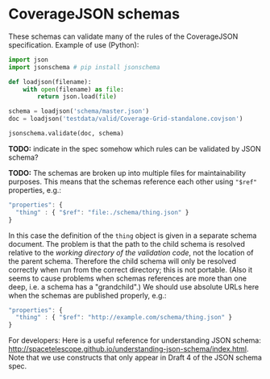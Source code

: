 # CoverageJSON schemas

These schemas can validate many of the rules of the CoverageJSON specification. Example of use (Python):
```py
import json
import jsonschema # pip install jsonschema

def loadjson(filename):
    with open(filename) as file:
        return json.load(file)

schema = loadjson('schema/master.json')
doc = loadjson('testdata/valid/Coverage-Grid-standalone.covjson')

jsonschema.validate(doc, schema)
```

**TODO:** indicate in the spec somehow which rules can be validated by JSON schema?

**TODO:** The schemas are broken up into multiple files for maintainability purposes. This means that the schemas reference each other using `"$ref"` properties, e.g.:
```js
"properties": {
  "thing" : { "$ref": "file:./schema/thing.json" }
}
```
In this case the definition of the `thing` object is given in a separate schema document. The problem is that the path to the child schema is resolved relative to the *working directory of the validation code*, not the location of the parent schema. Therefore the child schema will only be resolved correctly when run from the correct directory; this is not portable. (Also it seems to cause problems when schemas references are more than one deep, i.e. a schema has a "grandchild".) We should use absolute URLs here when the schemas are published properly, e.g.:
```js
"properties": {
  "thing" : { "$ref": "http://example.com/schema/thing.json" }
}
```

For developers: Here is a useful reference for understanding JSON schema: http://spacetelescope.github.io/understanding-json-schema/index.html. Note that we use constructs that only appear in Draft 4 of the JSON schema spec.
